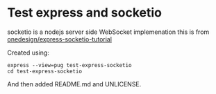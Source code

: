 # Test express and socketio

socketio is a nodejs server side WebSocket implemenation this
is from [onedesign/express-socketio-tutorial](https://github.com/onedesign/express-socketio-tutorial)

Created using:
```
express --view=pug test-express-socketio
cd test-express-socketio
```
And then added README.md and UNLICENSE.
